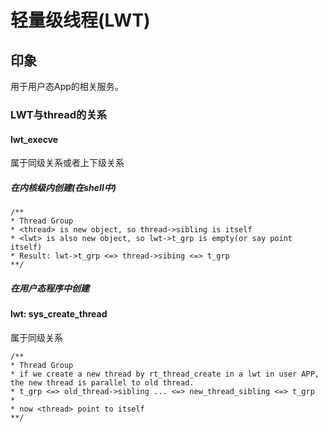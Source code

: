 # 轻量级线程(LWT)
## 印象
用于用户态App的相关服务。

### LWT与thread的关系
#### lwt_execve
属于同级关系或者上下级关系
##### 在内核级内创建(在shell中)
```
/**
* Thread Group
* <thread> is new object, so thread->sibling is itself
* <lwt> is also new object, so lwt->t_grp is empty(or say point itself)
* Result: lwt->t_grp <=> thread->sibing <=> t_grp
**/
```

##### 在用户态程序中创建

#### lwt: sys_create_thread
属于同级关系
```
/**
* Thread Group
* if we create a new thread by rt_thread_create in a lwt in user APP, the new thread is parallel to old thread.
* t_grp <=> old_thread->sibling ... <=> new_thread_sibling <=> t_grp
* 
* now <thread> point to itself
**/
```
